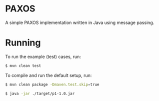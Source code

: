 # PAXOS

A simple PAXOS implementation written in Java using message passing.

# Running

To run the example (test) cases, run: 

```bash
$ mvn clean test
```

To compile and run the default setup, run:

```bash
$ mvn clean package -Dmaven.test.skip=true

$ java -jar ./target/p1-1.0.jar
```

